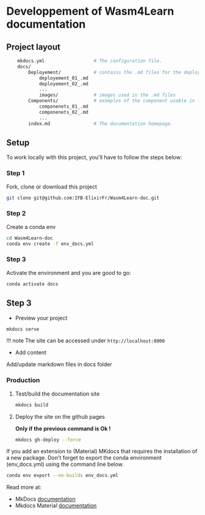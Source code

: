 # Developpement of Wasm4Learn documentation

## Project layout

```bash
    mkdocs.yml                  # The configuration file.
    docs/
        Deployement/            # contains the .md files for the deployement of each repository
            deployement_01_.md
            deployement_02_.md
            ...
            images/             # images used in the .md files
        Components/             # exemples of the component usable in the .md files
            componenets_01_.md
            componenets_02_.md
            ...
        index.md                # The documentation homepage.

```

## Setup

To work locally with this project, you'll have to follow the steps below:

### Step 1
Fork, clone or download this project

```bash
git clone git@github.com:IFB-ElixirFr/Wasm4Learn-doc.git
```

### Step 2
Create a conda env

```bash
cd Wasm4Learn-doc
conda env create -f env_docs.yml
```

### Step 3
Activate the environment and you are good to go:

```bash
conda activate docs
```

## Step 3 

- Preview your project

```bash
mkdocs serve
```

!!! note
    The site can be accessed under `http://localhost:8000` 

- Add content

Add/update markdown files in docs folder

### Production

1. Test/build the documentation site

    ```bash
    mkdocs build
    ```

2. Deploy the site on the github pages

    **Only if the previous command is Ok !**

    ```bash
    mkdocs gh-deploy --force
    ```

If you add an extension to (Material) MKdocs that requires the installation of a new package.
Don't forget to export the conda environment (env_docs.yml) using the command line below.

```bash
conda env export --no-builds env_docs.yml
```

Read more at:

- MkDocs [documentation](https://www.mkdocs.org/)
- Mkdocs Material [documentation](https://squidfunk.github.io/mkdocs-material/)